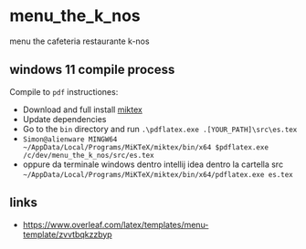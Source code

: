 # menu_the_k_nos

menu the cafeteria restaurante k-nos

## windows 11 compile process

Compile to ```pdf``` instructiones:

+ Download and full install [miktex](https://miktex.org/download)
+ Update dependencies
+ Go to the ```bin``` directory and run ```.\pdflatex.exe .[YOUR_PATH]\src\es.tex```
+ ```Simon@alienware MINGW64 ~/AppData/Local/Programs/MiKTeX/miktex/bin/x64 $pdflatex.exe /c/dev/menu_the_k_nos/src/es.tex```
+ oppure da terminale windows dentro intellij idea dentro la cartella src ```~/AppData/Local/Programs/MiKTeX/miktex/bin/x64/pdflatex.exe es.tex```


## links

+ https://www.overleaf.com/latex/templates/menu-template/zvvtbqkzzbyp
